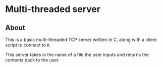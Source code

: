 # Multi-threaded server

About
----------------
This is a basic multi-threaded TCP server written in C, along with a client
script to connect to it. 

This server takes in the name of a file the user inputs and returns the
contents back to the user. 

